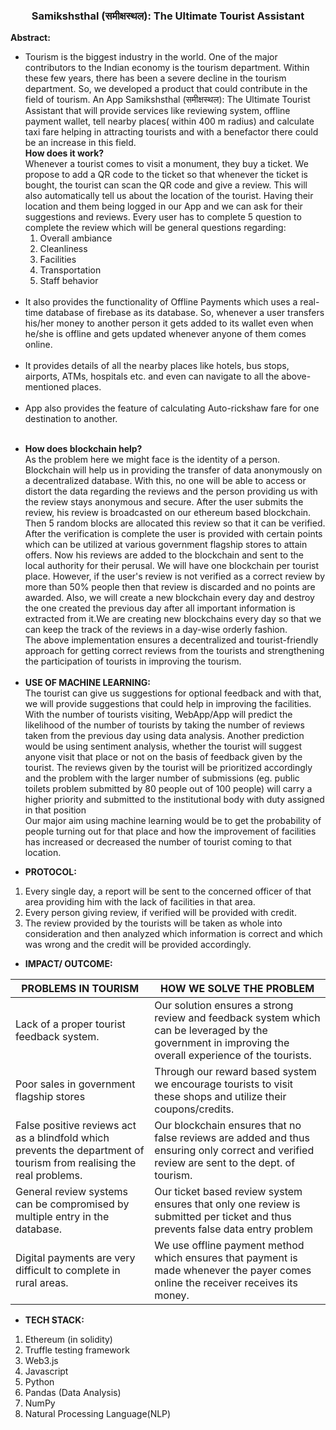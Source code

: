 <h3 align="center">Samikshsthal (समीक्षस्थल): The Ultimate Tourist Assistant</h3>

<b>Abstract:</b><br>
<ul>
<li>Tourism is the biggest industry in the world. One of the major contributors to the Indian economy is the tourism department. Within these few years, there has been a severe decline in the tourism department. So, we developed a product that could contribute in the field of tourism. An App Samikshsthal (समीक्षस्थल): The Ultimate Tourist Assistant that will provide services like reviewing system, offline payment wallet, tell nearby places( within 400 m radius) and calculate taxi fare helping in attracting tourists and with a benefactor there could be an increase in this field.<br>
<b>How does it work?</b><br>
Whenever a tourist comes to visit a monument, they buy a ticket. We propose to add a QR code to the ticket so that whenever the ticket is bought, the tourist can scan the QR code and give a review. This will also automatically tell us about the location of the tourist.  Having their location and them being logged in our App and we can ask for their suggestions and reviews. 
Every user  has to complete 5 question to complete the review which will be general questions regarding:
<ol>
<li>Overall ambiance
<li>Cleanliness</li>
<li>Facilities</li>
<li>Transportation</li>
  <li>Staff behavior</li>
  </ol>
  </li>
  <br>
  <li>
It also provides the functionality of Offline Payments which uses a real-time database of firebase as its database. So, whenever a user transfers his/her money to another person it gets added to its wallet even when he/she is offline and gets updated whenever anyone of them comes online. </li>
<br>
  <li>
It provides details of all the nearby places like hotels, bus stops, airports, ATMs, hospitals etc. and even can navigate to all the above-mentioned places. </li>
<br>
<li>App also provides the feature of calculating Auto-rickshaw fare for one destination to another.</li>
<br>
  </ul>
<ul>
<li><b>How does blockchain help?</b><br></li>
As the problem here we might face is the identity of a person. Blockchain will help us in providing the transfer of data anonymously on a decentralized database. With this, no one will be able to access or distort the data regarding the reviews and the person providing us with the review stays anonymous and secure. 
After the user submits the review, his review is broadcasted on our ethereum based blockchain. Then 5 random blocks are allocated this review so that it can be verified. After the verification is complete the user is provided with certain points which can be utilized at various government flagship stores to attain offers. Now his reviews are added to the blockchain and sent to the local authority for their perusal. We will have one blockchain per tourist place. However, if the user's review is not verified as a correct review by more than 50%  people then that review is discarded and no points are awarded. Also, we will create a new blockchain every day and destroy the one created the previous day after all important information is extracted from it.We are creating new blockchains every day so that we can keep the track of the reviews in a day-wise orderly fashion.<br>
The above implementation ensures a decentralized and tourist-friendly approach for getting correct reviews from the tourists and strengthening the participation of tourists in improving the tourism. <br><br>
<li><b> USE OF MACHINE LEARNING:</b></li>
The tourist can give us suggestions for optional feedback and with that, we will provide suggestions that could help in improving the facilities. With the number of tourists visiting, WebApp/App will predict the likelihood of the number of tourists by taking the number of reviews taken from the previous day using data analysis. Another prediction would be using sentiment analysis, whether the tourist will suggest anyone visit that place or not on the basis of feedback given by the tourist. The reviews given by the tourist will be prioritized accordingly and the problem with the larger number of submissions (eg. public toilets problem submitted by 80 people out of 100 people) will carry a higher priority and submitted to the institutional body with duty assigned in that position<br>Our major aim using machine learning would be to get the probability of people turning out for that place and how the improvement of facilities has increased or decreased the number of tourist coming to that location.
  </ul>

<ul><li><b>PROTOCOL:</b></li></ul>
<ol>
  
<li>Every single day, a report will be sent to the concerned officer of that area providing him with the lack of facilities in that area.</li>
<li>Every person giving review, if verified will be provided with credit.</li>
<li>The review provided by the tourists will be taken as whole into consideration and then analyzed which information is correct and which was wrong and the credit will be provided accordingly.</li>
</ol>
<ul><li><b>IMPACT/ OUTCOME: </b></li></ul>
<table class="table table-bordered">
<thead>
  <tr>
<th>PROBLEMS IN TOURISM</th>
<th>HOW WE SOLVE THE PROBLEM</th>
    </tr>
  </thead>
  <tbody>
  <tr>
<td>Lack of a proper tourist feedback system.</td>
<td>Our solution ensures a strong review and feedback system which can be leveraged by the government in improving the overall experience of the tourists.</td>
  </tr>
  <tr>
<td>Poor sales in government flagship stores</td>
<td>Through our reward based system we encourage tourists to visit these shops and utilize their coupons/credits.</td>
    </tr>
  <tr>
<td>False positive reviews act as a blindfold which prevents the department of tourism from realising the real problems.</td>
    
<td>Our blockchain ensures that no false reviews are added and thus ensuring only correct and verified review are sent to the dept. of tourism.</td></tr>
<tr><td>General review systems can be compromised by multiple entry in the database.</td>
<td>Our ticket based review system ensures that only one review is submitted per ticket and thus prevents false data entry problem</td><tr>
 
<td>Digital payments are very difficult to complete in rural areas.</td>
<td>We use offline payment method which ensures that payment is made whenever the payer comes online the receiver receives its money.</td>
  </tr>
  </tbody>
</table>







<ul><li><b>TECH STACK:</li></ul></b>
<ol>
<li>Ethereum (in solidity)</li>
<li>Truffle testing framework</li>
<li>Web3.js</li>
<li>Javascript</li>
<li>Python</li>
<li>Pandas (Data Analysis)</li>
<li>NumPy</li>
<li>Natural Processing Language(NLP)</li>
</ol>










